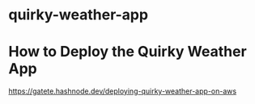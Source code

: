 # quirky-weather-app
# How to Deploy the Quirky Weather App 
https://gatete.hashnode.dev/deploying-quirky-weather-app-on-aws
